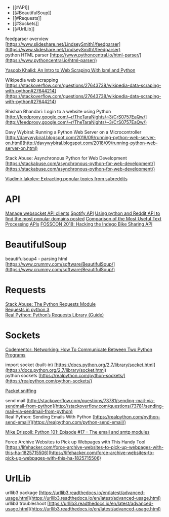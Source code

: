 
- [[#API]]
- [[#BeautifulSoup]]
- [[#Requests]]
- [[#Sockets]]
- [[#UrlLib]]

feedparser overview [https://www.slideshare.net/LindseySmith1/feedparser](https://www.slideshare.net/LindseySmith1/feedparser)  
python HTML parser [https://www.pythoncentral.io/html-parser/](https://www.pythoncentral.io/html-parser/)  
  
[Yasoob Khalid: An Intro to Web Scraping With lxml and Python](https://pythontips.com/2018/06/20/an-intro-to-web-scraping-with-lxml-and-python/)  

Wikipedia web scrapping [https://stackoverflow.com/questions/27643738/wikipedia-data-scraping-with-python#27644214](https://stackoverflow.com/questions/27643738/wikipedia-data-scraping-with-python#27644214)  
  
Bhishan Bhandari: Login to a website using Python [http://feedproxy.google.com/~r/TheTaraNights/~3/CrS0757EaQw/](http://feedproxy.google.com/~r/TheTaraNights/~3/CrS0757EaQw/)  
  
Davy Wybiral: Running a Python Web Server on a Microcontroller [http://davywybiral.blogspot.com/2018/09/running-python-web-server-on.html](http://davywybiral.blogspot.com/2018/09/running-python-web-server-on.html)  
  
Stack Abuse: Asynchronous Python for Web Development [https://stackabuse.com/asynchronous-python-for-web-development/](https://stackabuse.com/asynchronous-python-for-web-development/)  
  
[Vladimir Iakolev: Extracting popular topics from subreddits](https://nvbn.github.io/2019/01/07/discussed-topics/)  

# API

[Manage websocket API clients](https://zato.io/blog/posts/manage-websocket-api-clients.html)
[Spotify API](https://pybit.es/codechallenge53_review.html)
[Using python and Reddit API to find the most popular domains posted](https://www.interviewqs.com/blog/reddit_creators)
[Comparison of the Most Useful Text Processing APIs](https://medium.com/activewizards-machine-learning-company/comparison-of-the-most-useful-text-processing-apis-e4b4c1e6626a)
[FOSSCON 2018: Hacking the Indego Bike Sharing API](https://hackaday.com/2018/08/27/fosscon-2018-hacking-the-indego-bike-sharing-api/)

# BeautifulSoup

beautifulsoup4 - parsing html [https://www.crummy.com/software/BeautifulSoup/](https://www.crummy.com/software/BeautifulSoup/)  

# Requests

[Stack Abuse: The Python Requests Module](http://stackabuse.com/the-python-requests-module/)  
[Requests in python 3](https://www.twilio.com/blog/2016/12/http-requests-in-python-3.html)  
[Real Python: Python’s Requests Library (Guide)](https://realpython.com/python-requests/)  

# Sockets

[Codementor: Networking: How To Communicate Between Two Python Programs](https://www.codementor.io/kraftycoder/networking-how-to-communicate-between-two-python-programs-npvlblbjm)  
  
import socket (built-in) [https://docs.python.org/2.7/library/socket.html](https://docs.python.org/2.7/library/socket.html)  
python sockets [https://realpython.com/python-sockets/](https://realpython.com/python-sockets/)  
  
[Packet sniffing](http://www.binarytides.com/python-packet-sniffer-code-linux/)  
  
send mail [http://stackoverflow.com/questions/73781/sending-mail-via-sendmail-from-python](http://stackoverflow.com/questions/73781/sending-mail-via-sendmail-from-python)  
Real Python: Sending Emails With Python [https://realpython.com/python-send-email/](https://realpython.com/python-send-email/)  
  
[Mike Driscoll: Python 101: Episode #17 – The email and smtp modules](http://www.blog.pythonlibrary.org/2018/07/25/python-101-episode-17-the-email-and-smtp-modules/)  
  
  
Force Archive Websites to Pick up Webpages with This Handy Tool [https://lifehacker.com/force-archive-websites-to-pick-up-webpages-with-this-ha-1825715506](https://lifehacker.com/force-archive-websites-to-pick-up-webpages-with-this-ha-1825715506)


# UrlLib

urllib3 package [https://urllib3.readthedocs.io/en/latest/advanced-usage.html](https://urllib3.readthedocs.io/en/latest/advanced-usage.html)  
urllib3 troubleshoot [https://urllib3.readthedocs.io/en/latest/advanced-usage.html](https://urllib3.readthedocs.io/en/latest/advanced-usage.html)  
  

  

